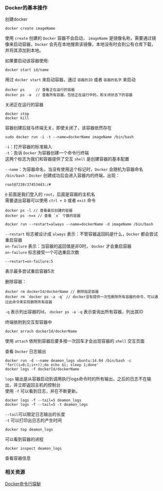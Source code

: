 ### Docker的基本操作

创建docker
```
docker create imageName
```
使用 `create` 创建的 `Docker` 容器不会启动， `imageName` 是镜像名称，需要通过镜像来启动容器，`Docker` 会先在本地搜索该镜像，本地没有时会到公有仓库下载，并将其添加到本地。

如果要启动该容器使用:  
```
docker start id/name
```
用过 `docker start` 来启动容器，通过 `容器的ID` 或者 `容器的名字` 来启动  

```
docker ps     // 查看正在运行的容器
docker ps -a  // 查看所有容器，包括正在运行中的，和关闭状态下的容器 
```
  
关闭正在运行的容器
```
docker stop
docker kill
```
容器创建后就与终端无关，即使关闭了，该容器依然存在  

```
sudo docker run -i -t --name=dockerName imageName /bin/bash
```
`-i`：打开容器的标准输入  
`-t`：告诉 `Docker` 为容器创建一个命令行终端  
这两个标志为我们和容器提供了交互 `shell` 是创建容器的基本配置
  
`--name`：为容器命名，当没有使用这个标记时，`Docker` 会随机为容器命名  
`/bin/bash`：`Docker` 创建成功后会进入容器内的终端，出现：
```
root@7238r37453443:/#
```
`@` 前面是我们登入的 `root`，后面是容器的主机名  
需要退出容器可以使用 `ctrl + D` 或者 `exit` 命令

```
docker ps -l // 查看最后创建的容器
docker ps -n=x // 查看 `x` 个数的容器
```

```
docker run --restart=always --name=dockerName -d imageName /bin/bash
```
`--restart` 标志被设计成 `always` 表示：不管容器返回码是什么，`Docker` 都会尝试重启容器  
`on-failure` 表示：当容器的返回值是非0时， `Docker` 才会重启容器   
`on-failure` 标志接受一个可选重启次数  
```
--restart=on-failure:5
```
表示最多尝试重启容器5次  

删除容器：
```
docker rm dockerId/dockerName // 删除指定容器
docker rm `docker ps -a -q` // docker没有提供一次性删除所有容器的命令，可以通过此命令来实现删除所有容器
```
`-q` 表示列出容器的Id， `docker ps -a -q` 表示查询出所有容器，列出其ID  

终端依附到交互型容器中
```
docker arrach dockerId/dockerName
```
使用 `attach` 依附到容器后要多按一次回车才会出现容器的 `shell` 交互页面    

查看 `Docker` 日志输出
```
docker run -d --name deamon_logs ubuntu:14.04 /bin/bash -c 'for((i=0;1;i++));do echo $i; sleep 1;done'
docker logs -f dockerId/dockerName
```
`logs` 输出是从容器启动到调用执行logs命令时的所有输出，之后的日志不在输出，并立即返回主机的控制台  
使用 `-f` 可以看到日志，并在不断更新。  

```
docker logs -f --tail=5 deamon_logs
docker logs -f --tail=5 -t deamon_logs 
```
`--tail`可以限定日志输出的长度  
`-t` 可以打印出日志的产生时间  

```
docker top deamon_logs
```
可以看到容器的进程

```
docker inspect deamon_logs
```
查看容器信息


### 相关资源
[Docker命令行探秘](http://www.infoq.com/cn/articles/docker-command-line-quest/)